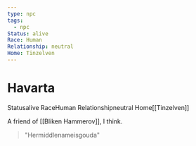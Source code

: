 ```yaml
---
type: npc
tags:
  - npc
Status: alive
Race: Human
Relationship: neutral
Home: Tinzelven
---
```


# Havarta
<span class="dataview inline-field"><span class="inline-field-key">Status</span><span class="inline-field-value">alive</span></span>
<span class="dataview inline-field"><span class="inline-field-key">Race</span><span class="inline-field-value">Human</span></span>
<span class="dataview inline-field"><span class="inline-field-key">Relationship</span><span class="inline-field-value">neutral</span></span>
<span class="dataview inline-field"><span class="inline-field-key">Home</span><span class="inline-field-value">[[Tinzelven]]</span></span>

A friend of [[Bliken Hammerov]], I think. 

> "Hermiddlenameisgouda"

